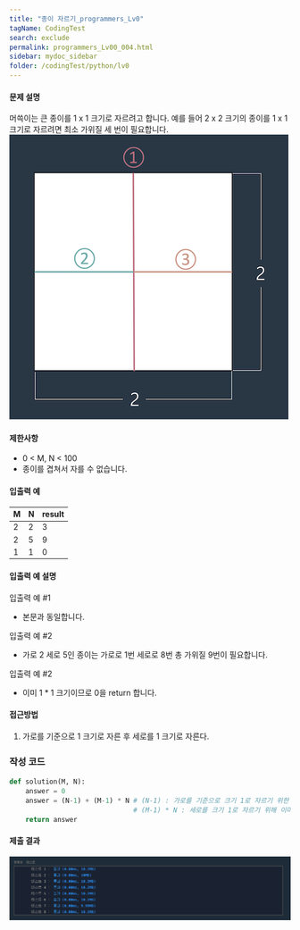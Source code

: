 ```yaml
---
title: "종이 자르기_programmers_Lv0"
tagName: CodingTest
search: exclude
permalink: programmers_Lv00_004.html
sidebar: mydoc_sidebar
folder: /codingTest/python/lv0
---
```



#### 문제 설명 <br>

머쓱이는 큰 종이를 1 x 1 크기로 자르려고 합니다. 예를 들어 2 x 2 크기의 종이를 1 x 1 크기로 자르려면 최소 가위질 세 번이 필요합니다. <br>
![문제설명](\images\programmers_Lv00_004_0.png)

#### 제한사항 <br>

- 0 < M, N < 100
- 종이를 겹쳐서 자를 수 없습니다.

#### 입출력 예 <br>
  
M|N|result
---|---|---
2|2|3
2|5|9
1|1|0
  
#### 입출력 예 설명 <br>

입출력 예 #1
- 본문과 동일합니다.

입출력 예 #2
- 가로 2 세로 5인 종이는 가로로 1번 세로로 8번 총 가위질 9번이 필요합니다.

입출력 예 #2
 - 이미 1 * 1 크기이므로 0을 return 합니다.

#### 접근방법 <br>

1. 가로를 기준으로 1 크기로 자른 후 세로를 1 크기로 자른다.

### 작성 코드 <br>

```python
def solution(M, N):
    answer = 0
    answer = (N-1) + (M-1) * N # (N-1) : 가로를 기준으로 크기 1로 자르기 위한 횟수
                               # (M-1) * N : 세로를 크기 1로 자르기 위해 이미 잘린 N의 조각만큼 반복
    return answer
```

#### 제출 결과

![제출 결과](\images\programmers_Lv00_004_1.png)



